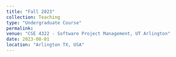 ```yaml
---
title: "Fall 2023"
collection: Teaching
type: "Undergraduate Course"
permalink: 
venue: "CSE 4322 - Software Project Management, UT Arlington"
date: 2023-08-01
location: "Arlington TX, USA"
---
```

